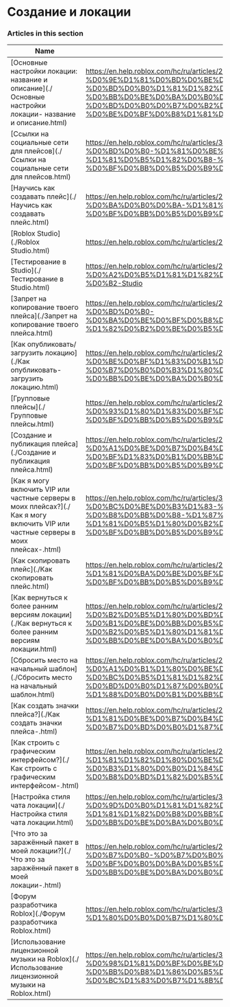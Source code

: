 # Создание и локации  
### Articles in this section
Name|URL
-|-
[Основные настройки локации: название и описание](./Основные настройки локации- название и описание.html) |https://en.help.roblox.com/hc/ru/articles/203314030-%D0%9E%D1%81%D0%BD%D0%BE%D0%B2%D0%BD%D1%8B%D0%B5-%D0%BD%D0%B0%D1%81%D1%82%D1%80%D0%BE%D0%B9%D0%BA%D0%B8-%D0%BB%D0%BE%D0%BA%D0%B0%D1%86%D0%B8%D0%B8-%D0%BD%D0%B0%D0%B7%D0%B2%D0%B0%D0%BD%D0%B8%D0%B5-%D0%B8-%D0%BE%D0%BF%D0%B8%D1%81%D0%B0%D0%BD%D0%B8%D0%B5
[Ссылки на социальные сети для плейсов](./Ссылки на социальные сети для плейсов.html) |https://en.help.roblox.com/hc/ru/articles/360000910966-%D0%A1%D1%81%D1%8B%D0%BB%D0%BA%D0%B8-%D0%BD%D0%B0-%D1%81%D0%BE%D1%86%D0%B8%D0%B0%D0%BB%D1%8C%D0%BD%D1%8B%D0%B5-%D1%81%D0%B5%D1%82%D0%B8-%D0%B4%D0%BB%D1%8F-%D0%BF%D0%BB%D0%B5%D0%B9%D1%81%D0%BE%D0%B2
[Научись как создавать плейс](./Научись как создавать плейс.html) |https://en.help.roblox.com/hc/ru/articles/203625344-%D0%9D%D0%B0%D1%83%D1%87%D0%B8%D1%81%D1%8C-%D0%BA%D0%B0%D0%BA-%D1%81%D0%BE%D0%B7%D0%B4%D0%B0%D0%B2%D0%B0%D1%82%D1%8C-%D0%BF%D0%BB%D0%B5%D0%B9%D1%81
[Roblox Studio](./Roblox Studio.html) |https://en.help.roblox.com/hc/ru/articles/203313860-Roblox-Studio
[Тестирование в Studio](./Тестирование в Studio.html) |https://en.help.roblox.com/hc/ru/articles/203313870-%D0%A2%D0%B5%D1%81%D1%82%D0%B8%D1%80%D0%BE%D0%B2%D0%B0%D0%BD%D0%B8%D0%B5-%D0%B2-Studio
[Запрет на копирование твоего плейса](./Запрет на копирование твоего плейса.html) |https://en.help.roblox.com/hc/ru/articles/203313940-%D0%97%D0%B0%D0%BF%D1%80%D0%B5%D1%82-%D0%BD%D0%B0-%D0%BA%D0%BE%D0%BF%D0%B8%D1%80%D0%BE%D0%B2%D0%B0%D0%BD%D0%B8%D0%B5-%D1%82%D0%B2%D0%BE%D0%B5%D0%B3%D0%BE-%D0%BF%D0%BB%D0%B5%D0%B9%D1%81%D0%B0
[Как опубликовать/загрузить локацию](./Как опубликовать-загрузить локацию.html) |https://en.help.roblox.com/hc/ru/articles/203313890-%D0%9A%D0%B0%D0%BA-%D0%BE%D0%BF%D1%83%D0%B1%D0%BB%D0%B8%D0%BA%D0%BE%D0%B2%D0%B0%D1%82%D1%8C-%D0%B7%D0%B0%D0%B3%D1%80%D1%83%D0%B7%D0%B8%D1%82%D1%8C-%D0%BB%D0%BE%D0%BA%D0%B0%D1%86%D0%B8%D1%8E
[Групповые плейсы](./Групповые плейсы.html) |https://en.help.roblox.com/hc/ru/articles/203313760-%D0%93%D1%80%D1%83%D0%BF%D0%BF%D0%BE%D0%B2%D1%8B%D0%B5-%D0%BF%D0%BB%D0%B5%D0%B9%D1%81%D1%8B
[Создание и публикация плейса](./Создание и публикация плейса.html) |https://en.help.roblox.com/hc/ru/articles/203313950-%D0%A1%D0%BE%D0%B7%D0%B4%D0%B0%D0%BD%D0%B8%D0%B5-%D0%B8-%D0%BF%D1%83%D0%B1%D0%BB%D0%B8%D0%BA%D0%B0%D1%86%D0%B8%D1%8F-%D0%BF%D0%BB%D0%B5%D0%B9%D1%81%D0%B0
[Как я могу включить VIP или частные серверы в моих плейсах?](./Как я могу включить VIP или частные серверы в моих плейсах-.html) |https://en.help.roblox.com/hc/ru/articles/360000781023-%D0%9A%D0%B0%D0%BA-%D1%8F-%D0%BC%D0%BE%D0%B3%D1%83-%D0%B2%D0%BA%D0%BB%D1%8E%D1%87%D0%B8%D1%82%D1%8C-VIP-%D0%B8%D0%BB%D0%B8-%D1%87%D0%B0%D1%81%D1%82%D0%BD%D1%8B%D0%B5-%D1%81%D0%B5%D1%80%D0%B2%D0%B5%D1%80%D1%8B-%D0%B2-%D0%BC%D0%BE%D0%B8%D1%85-%D0%BF%D0%BB%D0%B5%D0%B9%D1%81%D0%B0%D1%85-
[Как скопировать плейс](./Как скопировать плейс.html) |https://en.help.roblox.com/hc/ru/articles/203313900-%D0%9A%D0%B0%D0%BA-%D1%81%D0%BA%D0%BE%D0%BF%D0%B8%D1%80%D0%BE%D0%B2%D0%B0%D1%82%D1%8C-%D0%BF%D0%BB%D0%B5%D0%B9%D1%81
[Как вернуться к более ранним версиям локации](./Как вернуться к более ранним версиям локации.html) |https://en.help.roblox.com/hc/ru/articles/203313850-%D0%9A%D0%B0%D0%BA-%D0%B2%D0%B5%D1%80%D0%BD%D1%83%D1%82%D1%8C%D1%81%D1%8F-%D0%BA-%D0%B1%D0%BE%D0%BB%D0%B5%D0%B5-%D1%80%D0%B0%D0%BD%D0%BD%D0%B8%D0%BC-%D0%B2%D0%B5%D1%80%D1%81%D0%B8%D1%8F%D0%BC-%D0%BB%D0%BE%D0%BA%D0%B0%D1%86%D0%B8%D0%B8
[Сбросить место на начальный шаблон](./Сбросить место на начальный шаблон.html) |https://en.help.roblox.com/hc/ru/articles/203313920-%D0%A1%D0%B1%D1%80%D0%BE%D1%81%D0%B8%D1%82%D1%8C-%D0%BC%D0%B5%D1%81%D1%82%D0%BE-%D0%BD%D0%B0-%D0%BD%D0%B0%D1%87%D0%B0%D0%BB%D1%8C%D0%BD%D1%8B%D0%B9-%D1%88%D0%B0%D0%B1%D0%BB%D0%BE%D0%BD
[Как создать значки плейса?](./Как создать значки плейса-.html) |https://en.help.roblox.com/hc/ru/articles/203313650-%D0%9A%D0%B0%D0%BA-%D1%81%D0%BE%D0%B7%D0%B4%D0%B0%D1%82%D1%8C-%D0%B7%D0%BD%D0%B0%D1%87%D0%BA%D0%B8-%D0%BF%D0%BB%D0%B5%D0%B9%D1%81%D0%B0-
[Как строить с графическим интерфейсом?](./Как строить с графическим интерфейсом-.html) |https://en.help.roblox.com/hc/ru/articles/203313960-%D0%9A%D0%B0%D0%BA-%D1%81%D1%82%D1%80%D0%BE%D0%B8%D1%82%D1%8C-%D1%81-%D0%B3%D1%80%D0%B0%D1%84%D0%B8%D1%87%D0%B5%D1%81%D0%BA%D0%B8%D0%BC-%D0%B8%D0%BD%D1%82%D0%B5%D1%80%D1%84%D0%B5%D0%B9%D1%81%D0%BE%D0%BC-
[Настройка стиля чата локации](./Настройка стиля чата локации.html) |https://en.help.roblox.com/hc/ru/articles/360019904552-%D0%9D%D0%B0%D1%81%D1%82%D1%80%D0%BE%D0%B9%D0%BA%D0%B0-%D1%81%D1%82%D0%B8%D0%BB%D1%8F-%D1%87%D0%B0%D1%82%D0%B0-%D0%BB%D0%BE%D0%BA%D0%B0%D1%86%D0%B8%D0%B8
[Что это за заражённый пакет в моей локации?](./Что это за заражённый пакет в моей локации-.html) |https://en.help.roblox.com/hc/ru/articles/203312920-%D0%A7%D1%82%D0%BE-%D1%8D%D1%82%D0%BE-%D0%B7%D0%B0-%D0%B7%D0%B0%D1%80%D0%B0%D0%B6%D1%91%D0%BD%D0%BD%D1%8B%D0%B9-%D0%BF%D0%B0%D0%BA%D0%B5%D1%82-%D0%B2-%D0%BC%D0%BE%D0%B5%D0%B9-%D0%BB%D0%BE%D0%BA%D0%B0%D1%86%D0%B8%D0%B8-
[Форум разработчика Roblox](./Форум разработчика Roblox.html) |https://en.help.roblox.com/hc/ru/articles/360000240223-%D0%A4%D0%BE%D1%80%D1%83%D0%BC-%D1%80%D0%B0%D0%B7%D1%80%D0%B0%D0%B1%D0%BE%D1%82%D1%87%D0%B8%D0%BA%D0%B0-Roblox
[Использование лицензионной музыки на Roblox](./Использование лицензионной музыки на Roblox.html) |https://en.help.roblox.com/hc/ru/articles/360000927163-%D0%98%D1%81%D0%BF%D0%BE%D0%BB%D1%8C%D0%B7%D0%BE%D0%B2%D0%B0%D0%BD%D0%B8%D0%B5-%D0%BB%D0%B8%D1%86%D0%B5%D0%BD%D0%B7%D0%B8%D0%BE%D0%BD%D0%BD%D0%BE%D0%B9-%D0%BC%D1%83%D0%B7%D1%8B%D0%BA%D0%B8-%D0%BD%D0%B0-Roblox